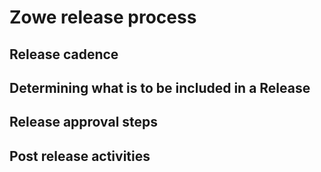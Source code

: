 # Zowe release process

## Release cadence

## Determining what is to be included in a Release

## Release approval steps

## Post release activities

